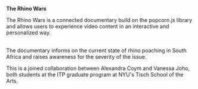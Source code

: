 <strong>The Rhino Wars </strong>

<p>The Rhino Wars is a connected documentary build on the popcorn.js library and allows users to experience video content in an interactive and personalized way.</p>
</br> The documentary informs on the current state of rhino poaching in South Africa and raises awareness for the severity of the issue.

<p> This is a joined collaboration between Alexandra Coym and Vanessa Joho, both students at the ITP graduate program at NYU's Tisch School of the Arts.</p>
